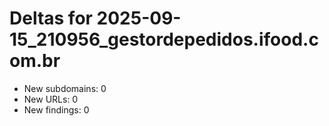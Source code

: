 # Deltas for 2025-09-15_210956_gestordepedidos.ifood.com.br
- New subdomains: 0
- New URLs: 0
- New findings: 0
